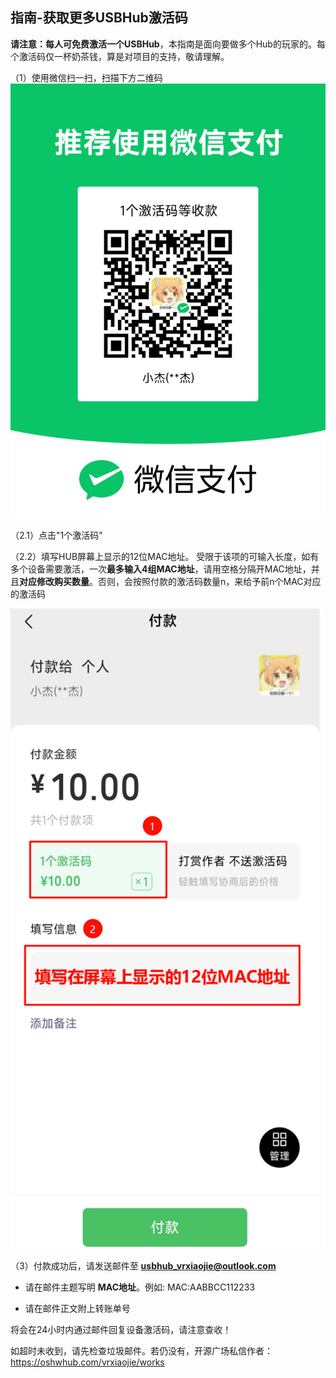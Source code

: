 ## 指南-获取更多USBHub激活码
**请注意：每人可免费激活一个USBHub**，本指南是面向要做多个Hub的玩家的。每个激活码仅一杯奶茶钱，算是对项目的支持，敬请理解。

（1）使用微信扫一扫，扫描下方二维码
![picture 0](images/%E6%94%B6%E6%AC%BE%E7%A0%81.png)  

（2.1）点击"1个激活码"

（2.2）填写HUB屏幕上显示的12位MAC地址。
受限于该项的可输入长度，如有多个设备需要激活，一次**最多输入4组MAC地址**，请用空格分隔开MAC地址，并且**对应修改购买数量**。否则，会按照付款的激活码数量n，来给予前n个MAC对应的激活码
 
 ![alt text](images/付款操作.png)

（3）付款成功后，请发送邮件至 **usbhub_vrxiaojie@outlook.com**

- 请在邮件主题写明 **MAC地址**。例如: MAC:AABBCC112233

- 请在邮件正文附上转账单号

将会在24小时内通过邮件回复设备激活码，请注意查收！

如超时未收到，请先检查垃圾邮件。若仍没有，开源广场私信作者：https://oshwhub.com/vrxiaojie/works